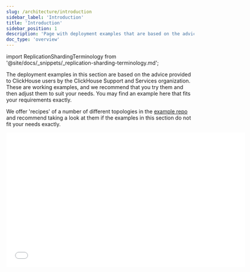 ```yaml
---
slug: /architecture/introduction
sidebar_label: 'Introduction'
title: 'Introduction'
sidebar_position: 1
description: 'Page with deployment examples that are based on the advice provided to ClickHouse users by the ClickHouse Support and Services organization'
doc_type: 'overview'
---
```


import ReplicationShardingTerminology from '@site/docs/_snippets/_replication-sharding-terminology.md';

The deployment examples in this section are based on the advice provided to ClickHouse users by
the ClickHouse Support and Services organization. These are working examples, and
we recommend that you try them and then adjust them to suit your needs. You may find
an example here that fits your requirements exactly.

We offer 'recipes' of a number of different topologies in the [example repo](https://github.com/ClickHouse/examples/tree/main/docker-compose-recipes/recipes)
and recommend taking a look at them if the examples in this section do not fit your
needs exactly.

<ReplicationShardingTerminology />

<div class='vimeo-container'>
  <iframe src="//www.youtube.com/embed/vBjCJtw_Ei0"
    width="640"
    height="360"
    frameborder="0"
    allow="autoplay;
    fullscreen;
    picture-in-picture"
    allowfullscreen>
  </iframe>
</div>
